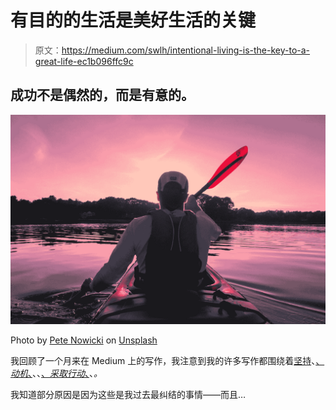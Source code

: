 # 有目的的生活是美好生活的关键

> 原文：<https://medium.com/swlh/intentional-living-is-the-key-to-a-great-life-ec1b096ffc9c>

## 成功不是偶然的，而是有意的。

![](img/2a24c6d607479cfad85f04a0b17f040c.png)

Photo by [Pete Nowicki](https://unsplash.com/@shadypete?utm_source=medium&utm_medium=referral) on [Unsplash](https://unsplash.com?utm_source=medium&utm_medium=referral)

我回顾了一个月来在 Medium 上的写作，我注意到我的许多写作都围绕着[坚持](/swlh/why-progress-often-frustrates-us-and-what-to-do-about-it-a91d209c3504)、[、*动机*、](/live-your-life-on-purpose/the-secret-to-motivation-that-lasts-c1cd4e05138a)、、[、*采取行动*、](/swlh/the-secret-to-building-amazing-self-control-and-getting-things-done-6914f0e80277)、*。*

我知道部分原因是因为这些是我过去最纠结的事情——而且…